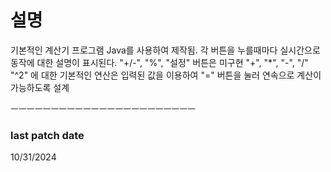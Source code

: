 # 설명
기본적인 계산기 프로그램 Java를 사용하여 제작됨. 각 버튼을 누를때마다 실시간으로 동작에 대한 설명이 표시된다. "+/-", "%", "설정" 버튼은 미구현 "+", "*", "-", "/" "^2" 에 대한 기본적인 연산은 입력된 값을 이용하여 "=" 버튼을 눌러 연속으로 계산이 가능하도록 설계

ㅡㅡㅡㅡㅡㅡㅡㅡㅡㅡㅡㅡㅡㅡㅡㅡㅡㅡㅡㅡㅡㅡㅡ
### last patch date
10/31/2024
